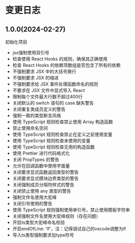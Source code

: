 # 变更日志

## 1.0.0(2024-02-27)
初始化项目

- jsx强制使用双引号
- 检查使用 React Hooks 的规则，确保其正确使用
- 检查 React Hooks 的依赖项数组是否包含了所有的依赖
- 不强制要求 JSX 中的大括号换行
- 不强制要求 JSX 的缩进
- 不强制要求给 JSX 事件处理函数命名的规则
- 不要求在 JSX 文件中显式导入 React
- 限制每个文件最大行数不超过400行
- 关闭默认的 switch 语句的 case 缺失警告
- 关闭重复类成员定义的警告
- 强制一致的类型断言风格
- 使用 TypeScript 规则检查禁止使用 Array 构造函数
- 禁止使用命名空间
- 使用 TypeScript 规则检查禁止在定义之前使用变量
- 使用 TypeScript 规则检查未使用的变量
- 使用 TypeScript 规则检查无用的构造函数
- 使用 Prettier 进行代码格式化
- 关闭 PropTypes 的警告
- 允许在回调函数中使用字面量
- 关闭要求显式函数返回类型的警告
- 关闭要求显式模块边界类型的警告
- 关闭强制成员分隔符样式的警告
- 关闭禁止使用 any 类型的警告
- 强制文件名使用大驼峰
- 关闭引号使用的警告
- 使用 TypeScript 规则强制使用单引号，禁止使用模板字符串
- 关闭强制文件名使用大驼峰规则（存在问题）
- 开启ts类型大驼峰命名校验
- 开启endOfLine: 'lf'，注：记得调试自己的vscode调整为lf
- 导入ts类型强制要求加type符号